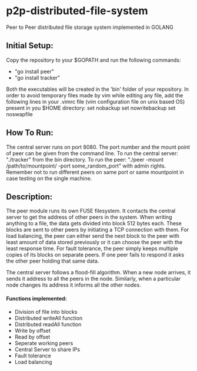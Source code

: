 # p2p-distributed-file-system
Peer to Peer distributed file storage system implemented in GOLANG

## Initial Setup:
Copy the repository to your $GOPATH and run the following commands:
- "go install peer"
- "go install tracker"  

Both the executables will be created in the 'bin' folder of your repository.
In order to avoid temporary files made by vim while editing any file, add the following lines in your .vimrc file (vim configuration file on unix based OS) present in you $HOME directory:
set nobackup
set nowritebackup
set noswapfile

## How To Run:
The central server runs on port 8080. The port number and the mount point of peer can be given from the command line. To run the central server: "./tracker" from the bin directory. To run the peer: "./peer -mount /path/to/mountpoint/ -port some_random_port" with admin rights. Remember not to run different peers on same port or same mountpoint in case testing on the single machine. 

## Description:
The peer module runs its own FUSE filesystem. It contacts the central server to get the address of other peers in the system. When writing anything to a file, the data gets divided into block 512 bytes each. These blocks are sent to other peers by initiating a TCP connection with them. For load balancing, the peer can either send the next block to the peer with least amount of data stored previously or it can choose the peer with the least response time. For fault tolerance, the peer simply keeps multiple copies of its blocks on separate peers. If one peer fails to respond it asks the other peer holding that same data.

The central server follows a flood-fill algorithm. When a new node arrives, it sends it address to all the peers in the node. Similarly, when a particular node changes its address it informs all the other nodes.

#### Functions implemented:
- Division of file into blocks
- Distributed writeAll function
- Distributed readAll function
- Write by offset
- Read by offset
- Seperate working peers
- Central Server to share IPs
- Fault tolerance
- Load balancing